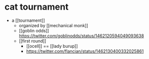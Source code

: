 # cat tournament

- a [[tournament]]
  - organized by [[mechanical monk]]
  - [[goblin odds]] https://twitter.com/goblinodds/status/1462120594049093638
  - [[first round]]
    - [[ocell]] == [[lady burup]]
    - https://twitter.com/flancian/status/1462130400332025861


